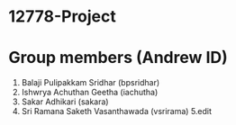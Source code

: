 # 12778-Project
# Group members (Andrew ID)


1. Balaji Pulipakkam Sridhar (bpsridhar)
2. Ishwrya Achuthan Geetha (iachutha)
3. Sakar Adhikari (sakara)
4. Sri Ramana Saketh Vasanthawada (vsrirama)
5.edit
